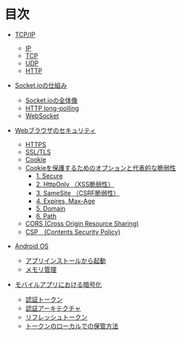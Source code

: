 # 目次
+ [TCP/IP](docs/tcpip.md)
  - [IP](docs/tcpip.md#ip)
  - [TCP](docs/tcpip.md#tcp)
  - [UDP](docs/tcpip.md#udp)
  - [HTTP](docs/tcpip.md#http)

+ [Socket.ioの仕組み](docs/socket.io.md)
  - [Socket.ioの全体像]()
  - [HTTP long-polling]()
  - [WebSocket]()
  
+ [Webブラウザのセキュリティ](docs/web-browser-security.md)
  - [HTTPS](docs/web-browser-security.md#https)
  - [SSL/TLS](docs/web-browser-security.md#ssltls)
  - [Cookie](docs/web-browser-security.md#cookie)
  - [Cookieを保護するためのオプションと代表的な脆弱性](docs/web-browser-security.md#cookie%E3%82%92%E4%BF%9D%E8%AD%B7%E3%81%99%E3%82%8B%E3%81%9F%E3%82%81%E3%81%AE%E3%82%AA%E3%83%97%E3%82%B7%E3%83%A7%E3%83%B3%E3%81%A8%E4%BB%A3%E8%A1%A8%E7%9A%84%E3%81%AA%E8%84%86%E5%BC%B1%E6%80%A7)
    * [1. Secure](docs/web-browser-security.md#1-secure)
    * [2. HttpOnly （XSS脆弱性）](docs/web-browser-security.md#2-httponly-xss%E8%84%86%E5%BC%B1%E6%80%A7)
    * [3. SameSite （CSRF脆弱性）](docs/web-browser-security.md#3-samesite-csrf%E8%84%86%E5%BC%B1%E6%80%A7)
    * [4. Expires, Max-Age](docs/web-browser-security.md#4-expires-max-age)
    * [5. Domain](docs/web-browser-security.md#5-domain)
    * [6. Path](docs/web-browser-security.md#6-path)
  - [CORS (Cross Origin Resource Sharing)](docs/web-browser-security.md#cspcontents-security-policy)
  - [CSP　(Contents Security Policy)](docs/web-browser-security.md#cspcontents-security-policy)

+ [Android OS](docs/android-os.md#android-os)
  - [アプリインストールから起動](docs/android-os.md#android-os)
  - [メモリ管理](docs/android-os.md#%E3%83%A1%E3%83%A2%E3%83%AA%E7%AE%A1%E7%90%86)

+ [モバイルアプリにおける暗号化](docs/nativeapp-encryption.md)
  - [認証トークン](docs/nativeapp-encryption.md)
  - [認証アーキテクチャ](docs/nativeapp-encryption.md#%E8%AA%8D%E8%A8%BC%E3%82%A2%E3%83%BC%E3%82%AD%E3%83%86%E3%82%AF%E3%83%81%E3%83%A3)
  - [リフレッシュトークン](docs/nativeapp-encryption.md#%E3%83%AA%E3%83%95%E3%83%AC%E3%83%83%E3%82%B7%E3%83%A5%E3%83%88%E3%83%BC%E3%82%AF%E3%83%B3)
  - [トークンのローカルでの保管方法](docs/nativeapp-encryption.md#%E3%83%88%E3%83%BC%E3%82%AF%E3%83%B3%E3%81%AE%E3%83%AD%E3%83%BC%E3%82%AB%E3%83%AB%E3%81%A7%E3%81%AE%E4%BF%9D%E7%AE%A1%E6%96%B9%E6%B3%95)
